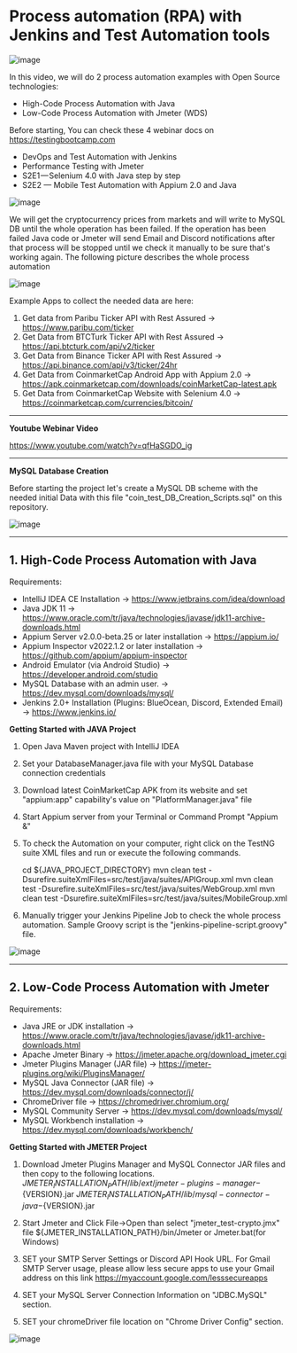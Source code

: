 # Process automation (RPA) with Jenkins and Test Automation tools

![image](https://user-images.githubusercontent.com/89974862/156874989-80da2945-5a2d-4e55-81ce-b0223781f612.png)

In this video, we will do 2 process automation examples with Open Source technologies:

  - High-Code Process Automation with Java
  - Low-Code Process Automation with Jmeter (WDS)

 Before starting, You can check these 4 webinar docs on https://testingbootcamp.com
  - DevOps and Test Automation with Jenkins
  - Performance Testing with Jmeter
  - S2E1 — Selenium 4.0 with Java step by step
  - S2E2 — Mobile Test Automation with Appium 2.0 and Java

![image](https://user-images.githubusercontent.com/89974862/156874888-abafd451-e26f-4543-bc7e-28c77f4ce507.png)

We will get the cryptocurrency prices from markets and will write to MySQL DB until the whole operation has been failed. If the operation has been failed Java code or Jmeter will send Email and Discord notifications after that process will be stopped until we check it manually to be sure that's working again. The following picture describes the whole process automation

![image](https://user-images.githubusercontent.com/89974862/156874676-193ab354-22b3-42ea-a5da-8a4e9786fbb6.png)

Example Apps to collect the needed data are here:
  1.  Get data from Paribu Ticker API with Rest Assured -> https://www.paribu.com/ticker
  2.  Get Data from BTCTurk Ticker API with Rest Assured -> https://api.btcturk.com/api/v2/ticker
  3.  Get Data from Binance Ticker API with Rest Assured -> https://api.binance.com/api/v3/ticker/24hr
  4.  Get Data from CoinmarketCap Android App with Appium 2.0 -> https://apk.coinmarketcap.com/downloads/coinMarketCap-latest.apk
  5.  Get Data from CoinmarketCap Website with Selenium 4.0 -> https://coinmarketcap.com/currencies/bitcoin/

***

**Youtube Webinar Video**

https://www.youtube.com/watch?v=qfHaSGDO_ig

***

**MySQL Database Creation**

Before starting the project let's create a MySQL DB scheme with the needed initial Data with this file "coin_test_DB_Creation_Scripts.sql" on this repository.

![image](https://user-images.githubusercontent.com/89974862/156876279-ef5058f5-df24-4d4a-9c04-133b82a90cd8.png)

***

## 1. High-Code Process Automation with Java ##

Requirements:
  - IntelliJ IDEA CE Installation -> https://www.jetbrains.com/idea/download
  - Java JDK 11 -> https://www.oracle.com/tr/java/technologies/javase/jdk11-archive-downloads.html
  - Appium Server v2.0.0-beta.25 or later installation -> https://appium.io/
  - Appium Inspector v2022.1.2 or later installation -> https://github.com/appium/appium-inspector
  - Android Emulator (via Android Studio) -> https://developer.android.com/studio
  - MySQL Database with an admin user. ->  https://dev.mysql.com/downloads/mysql/
  - Jenkins 2.0+ Installation (Plugins: BlueOcean, Discord, Extended Email) -> https://www.jenkins.io/

**Getting Started with JAVA Project**
  1. Open Java Maven project with IntelliJ IDEA

  2. Set your DatabaseManager.java file with your MySQL Database connection credentials
  
  3. Download latest CoinMarketCap APK from its website and set "appium:app" capability's value on "PlatformManager.java"  file

  4. Start Appium server from your Terminal or Command Prompt "Appium &"

  5. To check the Automation on your computer, right click on the TestNG suite XML files and run or execute the following commands.

      cd ${JAVA_PROJECT_DIRECTORY}
      mvn clean test -Dsurefire.suiteXmlFiles=src/test/java/suites/APIGroup.xml
      mvn clean test -Dsurefire.suiteXmlFiles=src/test/java/suites/WebGroup.xml
      mvn clean test -Dsurefire.suiteXmlFiles=src/test/java/suites/MobileGroup.xml
  
  6. Manually trigger your Jenkins Pipeline Job to check the whole process automation. Sample Groovy script is the "jenkins-pipeline-script.groovy" file.

![image](https://user-images.githubusercontent.com/89974862/156876045-58e33fd4-0963-4f74-9a74-4ea861abc58e.png)


***

## 2. Low-Code Process Automation with Jmeter ##

Requirements:
  - Java JRE or JDK installation -> https://www.oracle.com/tr/java/technologies/javase/jdk11-archive-downloads.html
  - Apache Jmeter Binary -> https://jmeter.apache.org/download_jmeter.cgi
  - Jmeter Plugins Manager (JAR file) -> https://jmeter-plugins.org/wiki/PluginsManager/
  - MySQL Java Connector (JAR file) -> https://dev.mysql.com/downloads/connector/j/
  - ChromeDriver file -> https://chromedriver.chromium.org/
  - MySQL Community Server -> https://dev.mysql.com/downloads/mysql/
  - MySQL Workbench installation -> https://dev.mysql.com/downloads/workbench/

**Getting Started with JMETER Project**
  1. Download Jmeter Plugins Manager and MySQL Connector JAR files and then copy to the following locations.
    ${JMETER_INSTALLATION_PATH}/lib/ext/jmeter-plugins-manager-${VERSION}.jar
    ${JMETER_INSTALLATION_PATH}/lib/mysql-connector-java-${VERSION}.jar
    
  2. Start Jmeter and Click File->Open than select "jmeter_test-crypto.jmx" file 
     ${JMETER_INSTALLATION_PATH}/bin/Jmeter or Jmeter.bat(for Windows)
     
  3. SET your SMTP Server Settings or Discord API Hook URL. For Gmail SMTP Server usage, please allow less secure apps to use your Gmail address on this link https://myaccount.google.com/lesssecureapps

  4. SET your MySQL Server Connection Information on "JDBC.MySQL" section.
  
  5. SET your chromeDriver file location on "Chrome Driver Config" section.

![image](https://user-images.githubusercontent.com/89974862/156876224-a7cfaf99-b531-4ad9-93c4-649103d9d52e.png)


